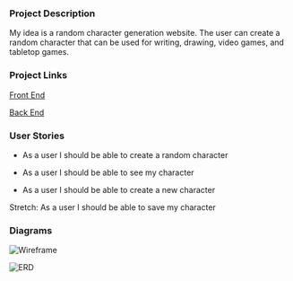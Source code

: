 ### Project Description

My idea is a random character generation website. The user can create a random character that can be used for writing, drawing, video games, and tabletop games.

### Project Links 

[Front End](https://github.com/EricBrown589/capstone-frontend)

[Back End](https://github.com/EricBrown589/capstone-backend)

### User Stories

- As a user I should be able to create a random character

- As a user I should be able to see my character

- As a user I should be able to create a new character

Stretch: As a user I should be able to save my character

### Diagrams

![Wireframe]()

![ERD]()